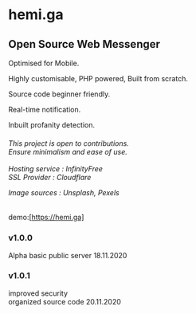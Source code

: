 # hemi.ga 

<h2>Open Source Web Messenger</h2> 

Optimised for Mobile.

Highly customisable, PHP powered, Built from scratch. 

Source code beginner friendly. 

Real-time notification.

Inbuilt profanity detection.

<h6>
<i>This project is open to contributions.<br>
   Ensure minimalism and ease of use.
 <br>
  <br>
 Hosting service : InfinityFree <br>
 SSL Provider    : Cloudflare <br>
  
 Image sources   : Unsplash, Pexels </i>
</h6>

demo:[https://hemi.ga]
</br>
<h3>v1.0.0</h3> Alpha
basic public server
18.11.2020<br>

<h3>v1.0.1</h3>
improved security<br> 
organized source code
20.11.2020
